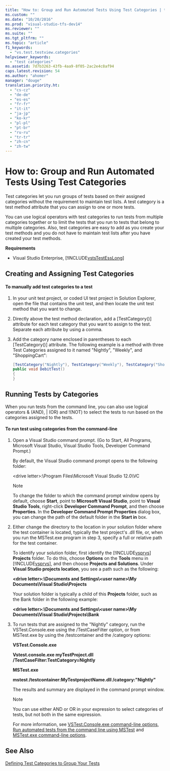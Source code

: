 ```yaml
---
title: "How to: Group and Run Automated Tests Using Test Categories | testtitle"
ms.custom: ""
ms.date: "10/20/2016"
ms.prod: "visual-studio-tfs-dev14"
ms.reviewer: ""
ms.suite: ""
ms.tgt_pltfrm: ""
ms.topic: "article"
f1_keywords: 
  - "vs.test.testview.categories"
helpviewer_keywords: 
  - "test categories"
ms.assetid: 7d7b3263-43fb-4aa9-8f05-2ac2e4c8af94
caps.latest.revision: 54
ms.author: "ahomer"
manager: "douge"
translation.priority.ht: 
  - "cs-cz"
  - "de-de"
  - "es-es"
  - "fr-fr"
  - "it-it"
  - "ja-jp"
  - "ko-kr"
  - "pl-pl"
  - "pt-br"
  - "ru-ru"
  - "tr-tr"
  - "zh-cn"
  - "zh-tw"
---
```

# How to: Group and Run Automated Tests Using Test Categories
Test categories let you run groups of tests based on their assigned categories without the requirement to maintain test lists. A test category is a test method attribute that you can assign to one or more tests.  
  
 You can use logical operators with test categories to run tests from multiple categories together or to limit the tests that you run to tests that belong to multiple categories. Also, test categories are easy to add as you create your test methods and you do not have to maintain test lists after you have created your test methods.  
  
 **Requirements**  
  
-   Visual Studio Enterprise, [!INCLUDE[vstsTestEssLong](../test/includes/vststestesslong_md.md)]  
  
## Creating and Assigning Test Categories  
  
#### To manually add test categories to a test  
  
1.  In your unit test project, or coded UI test project in Solution Explorer, open the file that contains the unit test, and then locate the unit test method that you want to change.  
  
2.  Directly above the test method declaration, add a [TestCategory()] attribute for each test category that you want to assign to the test. Separate each attribute by using a comma.  
  
3.  Add the category name enclosed in parentheses to each [TestCategory()] attribute. The following example is a method with three Test Categories assigned to it named "Nightly", "Weekly", and "ShoppingCart":  
  
    ```c#  
    [TestCategory("Nightly"), TestCategory("Weekly"), TestCategory("ShoppingCart"), TestMethod()]  
    public void DebitTest()  
    {  
    }  
    ```  
  
## Running Tests by Categories  
 When you run tests from the command line, you can also use logical operators & (AND), &#124; (OR) and !(NOT) to select the tests to run based on the categories assigned to the tests.  
  
#### To run test using categories from the command-line  
  
1.  Open a Visual Studio command prompt. (Go to Start, All Programs, Microsoft Visual Studio, Visual Studio Tools, Developer Command Prompt.)  
  
     By default, the Visual Studio command prompt opens to the following folder:  
  
     \<drive letter>:\Program Files\Microsoft Visual Studio 12.0\VC  
  
    > [!NOTE]
    >  To change the folder to which the command prompt window opens by default, choose **Start**, point to **Microsoft Visual Studio**, point to **Visual Studio Tools**, right-click **Developer Command Prompt**, and then choose **Properties**. In the **Developer Command Prompt Properties** dialog box, you can change the path of the default folder in the **Start in** box.  
  
2.  Either change the directory to the location in your solution folder where the test container is located, typically the test project's .dll file, or, when you run the MSTest.exe program in step 3, specify a full or relative path for the test container.  
  
     To identify your solution folder, first identify the [!INCLUDE[vsprvs](../code-quality/includes/vsprvs_md.md)] **Projects** folder. To do this, choose **Options** on the **Tools** menu in [!INCLUDE[vsprvs](../code-quality/includes/vsprvs_md.md)], and then choose **Projects and Solutions**. Under **Visual Studio projects location**, you see a path such as the following:  
  
     **\<drive letter>:\Documents and Settings\\<user name\>\My Documents\Visual Studio\Projects**  
  
     Your solution folder is typically a child of this **Projects** folder, such as the Bank folder in the following example:  
  
     **\<drive letter>:\Documents and Settings\\<user name\>\My Documents\Visual Studio\Projects\Bank**  
  
3.  To run tests that are assigned to the "Nightly" category, run the VSTest.Console.exe using the /TestCaseFilter option, or from MSTest.exe by using the /testcontainer and the /category options:  
  
     **VSTest.Console.exe**  
  
     **Vstest.console.exe myTestProject.dll /TestCaseFilter:TestCategory=Nightly**  
  
     **MSTest.exe**  
  
     **mstest /testcontainer:MyTestprojectName.dll /category:"Nightly"**  
  
     The results and summary are displayed in the command prompt window.  
  
    > [!NOTE]
    >  You can use either AND or OR in your expression to select categories of tests, but not both in the same expression.  
  
     For more information, see [VSTest.Console.exe command-line options](../test/vstest.console.exe-command-line-options.md), [Run automated tests from the command line using MSTest](../test/run-automated-tests-from-the-command-line-using-mstest.md) and [MSTest.exe command-line options](../test/mstest.exe-command-line-options.md).  
  
## See Also  
 [Defining Test Categories to Group Your Tests](../test/defining-test-categories-to-group-your-tests.md)
